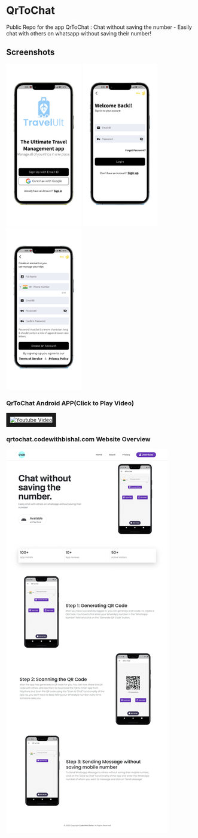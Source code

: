 # QrToChat
Public Repo for the app QrToChat : Chat without saving the number - Easily chat with others on whatsapp without saving their number!

## Screenshots

<p float="left">
  <img src="https://github.com/CodeWithBishal/MY_APPS/blob/main/TravelUlt/APP_Screenshot/My%20project%20(10).png" width="200" />
  <img src="https://github.com/CodeWithBishal/MY_APPS/blob/main/TravelUlt/APP_Screenshot/My%20project%20(11).png" width="200" /> 
  <img src="https://github.com/CodeWithBishal/MY_APPS/blob/main/TravelUlt/APP_Screenshot/My%20project%20(12).png" width="200" />
</p>


### QrToChat Android APP(Click to Play Video)

<a href="http://www.youtube.com/watch?feature=player_embedded&v=xwDslMTLc80
" target="_blank"><img src="http://img.youtube.com/vi/xwDslMTLc80/0.jpg" 
alt="Youtube Video" width="540" height="380" border="10" /></a>


### qrtochat.codewithbishal.com Website Overview

![qrtochat.codewithbishal.com](https://github.com/CodeWithBishal/MY_APPS/raw/main/QrToChat/qrtochat.webp)
